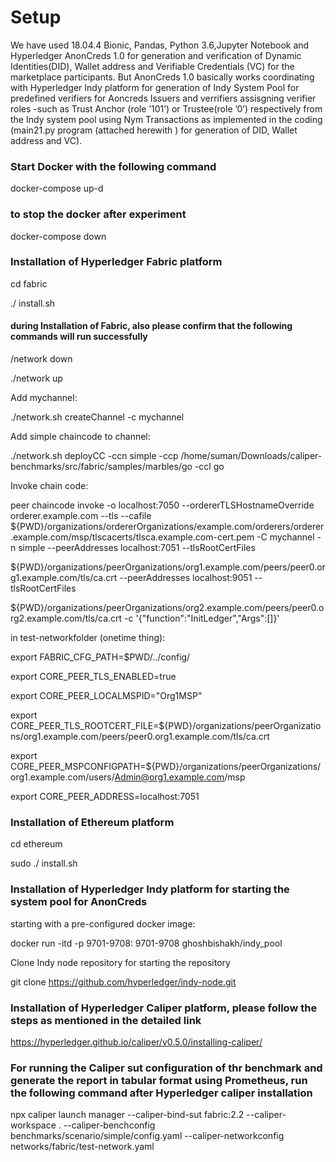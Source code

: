 # Setup
We have used 18.04.4 Bionic, Pandas, Python 3.6,Jupyter Notebook and Hyperledger AnonCreds 1.0 for generation and verification of Dynamic Identities(DID), Wallet address and Verifiable Credentials (VC) for the marketplace participants. 
But AnonCreds 1.0 basically works coordinating with Hyperledger Indy platform for generation of Indy System Pool for predefined verifiers for Aoncreds Issuers and verrifiers assisgning verifier roles -such as Trust Anchor (role ’101’)
or Trustee(role ’0’) respectively from the Indy system pool using Nym Transactions as implemented in the coding (main21.py program (attached herewith ) for generation of DID, Wallet address and VC).

### Start Docker with the following command

docker-compose up-d

### to stop the docker after experiment 
docker-compose down

### Installation of Hyperledger Fabric platform 
cd fabric

./ install.sh

####  during Installation of Fabric, also please confirm that the following commands will run successfully
/network down

./network up

Add mychannel:

./network.sh createChannel -c mychannel

Add simple chaincode to channel:

./network.sh deployCC -ccn simple -ccp /home/suman/Downloads/caliper-benchmarks/src/fabric/samples/marbles/go -ccl go

Invoke chain code:

peer chaincode invoke -o localhost:7050 --ordererTLSHostnameOverride orderer.example.com --tls --cafile
${PWD}/organizations/ordererOrganizations/example.com/orderers/orderer.example.com/msp/tlscacerts/tlsca.example.com-cert.pem -C mychannel -n simple --peerAddresses localhost:7051 --tlsRootCertFiles 

${PWD}/organizations/peerOrganizations/org1.example.com/peers/peer0.org1.example.com/tls/ca.crt --peerAddresses localhost:9051 --tlsRootCertFiles 

${PWD}/organizations/peerOrganizations/org2.example.com/peers/peer0.org2.example.com/tls/ca.crt -c '{"function":"InitLedger","Args":[]}'

 
in test-networkfolder (onetime thing): 

export FABRIC_CFG_PATH=$PWD/../config/

export CORE_PEER_TLS_ENABLED=true

export CORE_PEER_LOCALMSPID="Org1MSP"

export CORE_PEER_TLS_ROOTCERT_FILE=${PWD}/organizations/peerOrganizations/org1.example.com/peers/peer0.org1.example.com/tls/ca.crt

export CORE_PEER_MSPCONFIGPATH=${PWD}/organizations/peerOrganizations/org1.example.com/users/Admin@org1.example.com/msp

export CORE_PEER_ADDRESS=localhost:7051

### Installation of Ethereum platform 
cd ethereum

sudo ./ install.sh

### Installation of Hyperledger Indy platform for starting the system pool for AnonCreds
starting with a pre-configured docker image:

docker run -itd -p 9701-9708: 9701-9708 ghoshbishakh/indy_pool

Clone Indy node repository for starting the repository

git clone https://github.com/hyperledger/indy-node.git

### Installation of Hyperledger Caliper platform, please follow the steps as mentioned in the detailed link
https://hyperledger.github.io/caliper/v0.5.0/installing-caliper/

### For running the Caliper sut configuration of thr benchmark and generate the report in tabular format using Prometheus, run the following command after Hyperledger caliper installation
npx caliper launch manager --caliper-bind-sut fabric:2.2 --caliper-workspace . --caliper-benchconfig benchmarks/scenario/simple/config.yaml --caliper-networkconfig networks/fabric/test-network.yaml
